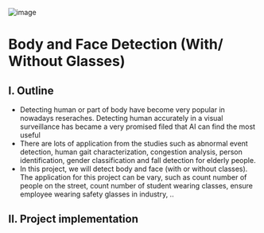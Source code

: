 ![image](https://user-images.githubusercontent.com/91864024/181544878-d0cf98ac-c9d9-42e3-bb40-6e946e5ccfee.png)

# Body and Face Detection (With/ Without Glasses)
## I. Outline
- Detecting human or part of body have become very popular in nowadays reseraches. Detecting human accurately in a visual surveillance has became a very promised filed that AI can find the most useful
- There are lots of application from the studies such as abnormal event detection, human gait characterization, congestion analysis, person identification, gender classification and fall detection for elderly people.
- In this project, we will detect body and face (with or without classes). The application for this project can be vary, such as count number of people on the street, count number of student wearing classes, ensure employee wearing safety glasses in industry, ..

## II. Project implementation















